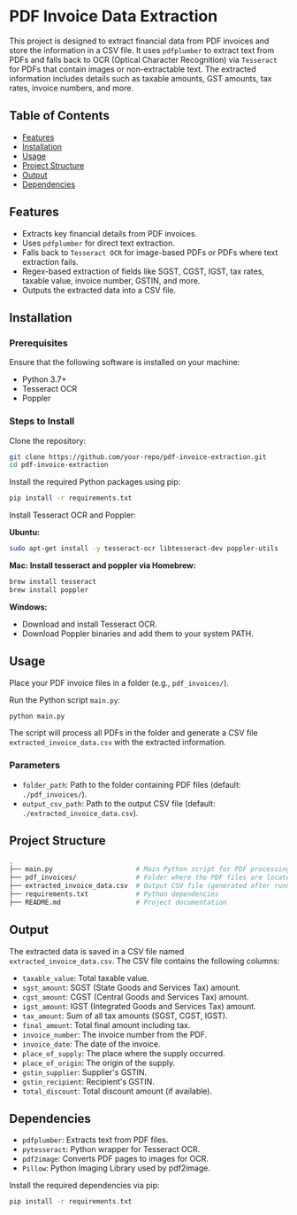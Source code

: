 # PDF Invoice Data Extraction

This project is designed to extract financial data from PDF invoices and store the information in a CSV file. It uses `pdfplumber` to extract text from PDFs and falls back to OCR (Optical Character Recognition) via `Tesseract` for PDFs that contain images or non-extractable text. The extracted information includes details such as taxable amounts, GST amounts, tax rates, invoice numbers, and more.

## Table of Contents

- [Features](#features)
- [Installation](#installation)
- [Usage](#usage)
- [Project Structure](#project-structure)
- [Output](#output)
- [Dependencies](#dependencies)

## Features

- Extracts key financial details from PDF invoices.
- Uses `pdfplumber` for direct text extraction.
- Falls back to `Tesseract OCR` for image-based PDFs or PDFs where text extraction fails.
- Regex-based extraction of fields like SGST, CGST, IGST, tax rates, taxable value, invoice number, GSTIN, and more.
- Outputs the extracted data into a CSV file.

## Installation

### Prerequisites

Ensure that the following software is installed on your machine:

- Python 3.7+
- Tesseract OCR
- Poppler

### Steps to Install

Clone the repository:
   ```bash
   git clone https://github.com/your-repo/pdf-invoice-extraction.git
   cd pdf-invoice-extraction
   ```

Install the required Python packages using pip:
   ```bash
   pip install -r requirements.txt
   ```

Install Tesseract OCR and Poppler:

**Ubuntu:**
   ```bash
   sudo apt-get install -y tesseract-ocr libtesseract-dev poppler-utils
   ```

**Mac: Install tesseract and poppler via Homebrew:**
   ```bash
   brew install tesseract
   brew install poppler
   ```

**Windows:**
- Download and install Tesseract OCR.
- Download Poppler binaries and add them to your system PATH.

## Usage

Place your PDF invoice files in a folder (e.g., `pdf_invoices/`).

Run the Python script `main.py`:
   ```bash
   python main.py
   ```

The script will process all PDFs in the folder and generate a CSV file `extracted_invoice_data.csv` with the extracted information.

### Parameters
- `folder_path`: Path to the folder containing PDF files (default: `./pdf_invoices/`).
- `output_csv_path`: Path to the output CSV file (default: `./extracted_invoice_data.csv`).

## Project Structure
   ```graphql
   .
   ├── main.py                     # Main Python script for PDF processing
   ├── pdf_invoices/               # Folder where the PDF files are located
   ├── extracted_invoice_data.csv  # Output CSV file (generated after running the script)
   ├── requirements.txt            # Python dependencies
   ├── README.md                   # Project documentation
   ```

## Output

The extracted data is saved in a CSV file named `extracted_invoice_data.csv`. The CSV file contains the following columns:

- `taxable_value`: Total taxable value.
- `sgst_amount`: SGST (State Goods and Services Tax) amount.
- `cgst_amount`: CGST (Central Goods and Services Tax) amount.
- `igst_amount`: IGST (Integrated Goods and Services Tax) amount.
- `tax_amount`: Sum of all tax amounts (SGST, CGST, IGST).
- `final_amount`: Total final amount including tax.
- `invoice_number`: The invoice number from the PDF.
- `invoice_date`: The date of the invoice.
- `place_of_supply`: The place where the supply occurred.
- `place_of_origin`: The origin of the supply.
- `gstin_supplier`: Supplier's GSTIN.
- `gstin_recipient`: Recipient's GSTIN.
- `total_discount`: Total discount amount (if available).

## Dependencies

- `pdfplumber`: Extracts text from PDF files.
- `pytesseract`: Python wrapper for Tesseract OCR.
- `pdf2image`: Converts PDF pages to images for OCR.
- `Pillow`: Python Imaging Library used by pdf2image.

Install the required dependencies via pip:
   ```bash
   pip install -r requirements.txt
   ```






